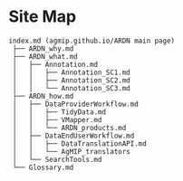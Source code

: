 # Site Map
	
	index.md (agmip.github.io/ARDN main page)
	 ├── ARDN_why.md
	 ├── ARDN_what.md
	 │   ├── Annotation.md
	 │   │   ├── Annotation_SC1.md
	 │   │   ├── Annotation_SC2.md
	 │   │   └── Annotation_SC3.md
	 ├── ARDN_how.md 
	 │   ├── DataProviderWorkflow.md
	 │   │   ├── TidyData.md
	 │   │   ├── VMapper.md
	 │   │   └── ARDN_products.md
	 │   ├── DataEndUserWorkflow.md
	 │   │   ├── DataTranslationAPI.md
	 │   │   └── AgMIP_translators
	 │   └── SearchTools.md
	 └── Glossary.md
